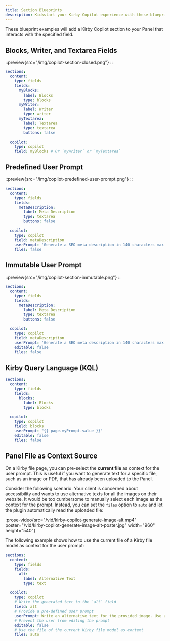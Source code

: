 ```yaml
---
title: Section Blueprints
description: Kickstart your Kirby Copilot experience with these blueprint examples.
---
```


These blueprint examples will add a Kirby Copilot section to your Panel that interacts with the specified field.

## Blocks, Writer, and Textarea Fields

::preview{src="/img/copilot-section-closed.png"}
::

```yaml [pages/default.yml]
sections:
  content:
    type: fields
    fields:
      myBlocks:
        label: Blocks
        type: blocks
      myWriter:
        label: Writer
        type: writer
      myTextarea:
        label: Textarea
        type: textarea
        buttons: false

  copilot:
    type: copilot
    field: myBlocks # Or `myWriter` or `myTextarea`
```

## Predefined User Prompt

::preview{src="/img/copilot-predefined-user-prompt.png"}
::

```yaml [pages/default.yml]
sections:
  content:
    type: fields
    fields:
      metaDescription:
        label: Meta Description
        type: textarea
        buttons: false

  copilot:
    type: copilot
    field: metaDescription
    userPrompt: 'Generate a SEO meta description in 140 characters max for my article "{title}":\n{text}'
    files: false
```

## Immutable User Prompt

::preview{src="/img/copilot-section-immutable.png"}
::

```yaml [pages/default.yml]
sections:
  content:
    type: fields
    fields:
      metaDescription:
        label: Meta Description
        type: textarea
        buttons: false

  copilot:
    type: copilot
    field: metaDescription
    userPrompt: 'Generate a SEO meta description in 140 characters max for my article "{title}":\n{text}'
    editable: false
    files: false
```

## Kirby Query Language (KQL)

```yaml [pages/default.yml]
sections:
  content:
    type: fields
    fields:
      blocks:
        label: Blocks
        type: blocks

  copilot:
    type: copilot
    field: blocks
    userPrompt: "{{ page.myPrompt.value }}"
    editable: false
    files: false
```

## Panel File as Context Source

On a Kirby file page, you can pre-select the **current file** as context for the user prompt. This is useful if you want to generate text for a specific file, such as an image or PDF, that has already been uploaded to the Panel.

Consider the following scenario: Your client is concerned about accessibility and wants to use alternative texts for all the images on their website. It would be too cumbersome to manually select each image as the context for the prompt. Instead, you can set the `files` option to `auto` and let the plugin automatically read the uploaded file:

:prose-video{src="/vid/kirby-copilot-generate-image-alt.mp4" poster="/vid/kirby-copilot-generate-image-alt-poster.jpg" width="960" height="540"}

The following example shows how to use the current file of a Kirby file model as context for the user prompt:

```yaml [files/image.yml]
sections:
  content:
    type: fields
    fields:
      alt:
        label: Alternative Text
        type: text

  copilot:
    type: copilot
    # Write the generated text to the `alt` field
    field: alt
    # Provide a pre-defined user prompt
    userPrompt: Write an alternative text for the provided image. Use a maximum of 10 words.
    # Prevent the user from editing the prompt
    editable: false
    # Use the file of the current Kirby file model as context
    files: auto
```
